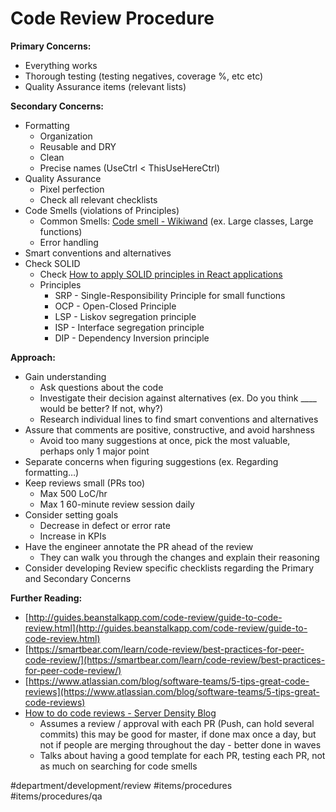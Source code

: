 # Code Review Procedure
**Primary Concerns:**
* Everything works
* Thorough testing (testing negatives, coverage %, etc etc)
* Quality Assurance items (relevant lists)

**Secondary Concerns:**
* Formatting
	* Organization
	* Reusable and DRY
	* Clean
	* Precise names (UseCtrl < ThisUseHereCtrl)
* Quality Assurance
	* Pixel perfection
	* Check all relevant checklists
* Code Smells (violations of Principles)
	* Common Smells:  [Code smell - Wikiwand](https://www.wikiwand.com/en/Code_smell#/Common_code_smells)  (ex. Large classes, Large functions)
	* Error handling
* Smart conventions and alternatives
* Check SOLID
	* Check [How to apply SOLID principles in React applications](https://blog.usejournal.com/how-to-apply-solid-principles-in-react-applications-6c964091a982)
	* Principles
		* SRP - Single-Responsibility Principle for small functions
		* OCP - Open-Closed Principle
		* LSP - Liskov segregation principle
		* ISP - Interface segregation principle
		* DIP - Dependency Inversion principle

**Approach:**
* Gain understanding
	* Ask questions about the code
	* Investigate their decision against alternatives (ex. Do you think ____ would be better? If not, why?)
	* Research individual lines to find smart conventions and alternatives
* Assure that comments are positive, constructive, and avoid harshness
	* Avoid too many suggestions at once, pick the most valuable, perhaps only 1 major point
* Separate concerns when figuring suggestions (ex. Regarding formatting…)
* Keep reviews small (PRs too)
	* Max 500 LoC/hr
	* Max 1 60-minute review session daily
* Consider setting goals
	* Decrease in defect or error rate
	* Increase in KPIs
* Have the engineer annotate the PR ahead of the review
	* They can walk you through the changes and explain their reasoning
* Consider developing Review specific checklists regarding the Primary and Secondary Concerns

**Further Reading:**
*  [http://guides.beanstalkapp.com/code-review/guide-to-code-review.html](http://guides.beanstalkapp.com/code-review/guide-to-code-review.html) 
*  [https://smartbear.com/learn/code-review/best-practices-for-peer-code-review/](https://smartbear.com/learn/code-review/best-practices-for-peer-code-review/) 
*  [https://www.atlassian.com/blog/software-teams/5-tips-great-code-reviews](https://www.atlassian.com/blog/software-teams/5-tips-great-code-reviews) 
*  [How to do code reviews - Server Density Blog](https://blog.serverdensity.com/how-to-do-code-reviews/) 
	* Assumes a review / approval with each PR (Push, can hold several commits) this may be good for master, if done max once a day, but not if people are merging throughout the day - better done in waves
	* Talks about having a good template for each PR, testing each PR, not as much on searching for code smells

#department/development/review
#items/procedures
#items/procedures/qa
